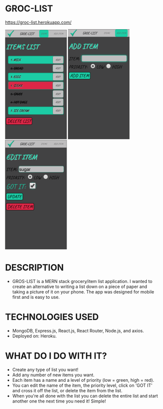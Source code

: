 # GROC-LIST

https://groc-list.herokuapp.com/

<img src="https://github.com/jeremyjmaloney/groc-list/blob/master/images/GROC-LIST.png" width="200px" height="auto"> <img src="https://github.com/jeremyjmaloney/groc-list/blob/master/images/ADD-ITEM.png" width="200px" height="auto"> <img src="https://github.com/jeremyjmaloney/groc-list/blob/master/images/EDIT-ITEM.png" width="200px" height="auto">

<!-- ![GROC-LIST](https://github.com/jeremyjmaloney/groc-list/blob/master/images/GROC-LIST.png) ![GROC-LIST](https://github.com/jeremyjmaloney/groc-list/blob/master/images/ADD-ITEM.png) ![GROC-LIST](https://github.com/jeremyjmaloney/groc-list/blob/master/images/EDIT-ITEM.png) -->

# DESCRIPTION

- GROS-LIST is a MERN stack grocery/item list application. I wanted to create an alternative to writing a list down on a piece of paper and taking a picture of it on your phone. The app was designed for mobile first and is easy to use.

# TECHNOLOGIES USED

- MongoDB, Express.js, React.js, React Router, Node.js, and axios.
- Deployed on: Heroku.

# WHAT DO I DO WITH IT?

- Create any type of list you want!
- Add any number of new items you want.
- Each item has a name and a level of priority (low = green, high = red).
- You can edit the name of the item, the priority level, click on 'GOT IT' and cross it off the list, or delete the item from the list.
- When you're all done with the list you can delete the entire list and start another one the next time you need it! Simple!
